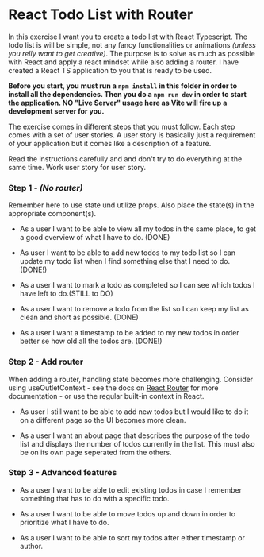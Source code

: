 # React Todo List with Router

In this exercise I want you to create a todo list with React Typescript. The todo list is will be simple, not any fancy functionalities or animations _(unless you relly want to get creative)_. The purpose is to solve as much as possible with React and apply a react mindset while also adding a router. I have created a React TS application to you that is ready to be used.

**Before you start, you must run a `npm install` in this folder in order to install all the dependencies. Then you do a `npm run dev` in order to start the application. NO "Live Server" usage here as Vite will fire up a development server for you.**

The exercise comes in different steps that you must follow. Each step comes with a set of user stories. A user story is basically just a requirement of your application but it comes like a description of a feature.

Read the instructions carefully and and don't try to do everything at the same time. Work user story for user story.

### Step 1 - _(No router)_

Remember here to use state und utilize props. Also place the state(s) in the appropriate component(s).

- As a user I want to be able to view all my todos in the same place, to get a good overview of what I have to do. (DONE)

- As user I want to be able to add new todos to my todo list so I can update my todo list when I find something else that I need to do. (DONE!)

- As a user I want to mark a todo as completed so I can see which todos I have left to do.(STILL to DO)

- As a user I want to remove a todo from the list so I can keep my list as clean and short as possible. (DONE)

- As a user I want a timestamp to be added to my new todos in order better se how old all the todos are. (DONE!)

 

### Step 2 - Add router

When adding a router, handling state becomes more challenging. Consider using useOutletContext - see the docs on [React Router](https://reactrouter.com/en/main) for more documentation - or use the regular built-in context in React.

- As user I still want to be able to add new todos but I would like to do it on a different page so the UI becomes more clean.

- As a user I want an about page that describes the purpose of the todo list and displays the number of todos currently in the list. This must also be on its own page seperated from the others.

### Step 3 - Advanced features

- As a user I want to be able to edit existing todos in case I remember something that has to do with a specific todo.

- As a user I want to be able to move todos up and down in order to prioritize what I have to do.

- As a user I want to be able to sort my todos after either timestamp or author.
